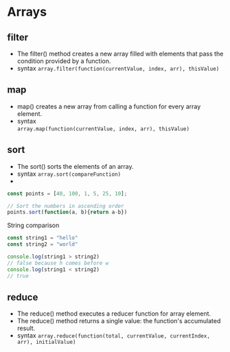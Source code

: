 # Arrays

## filter
- The filter() method creates a new array filled with elements that pass the condition provided by a function.  
- syntax
`array.filter(function(currentValue, index, arr), thisValue)`

## map
- map() creates a new array from calling a function for every array element.
- syntax  
`array.map(function(currentValue, index, arr), thisValue)`

## sort
- The sort() sorts the elements of an array.
- syntax `array.sort(compareFunction)`
- 
```javascript
const points = [40, 100, 1, 5, 25, 10];

// Sort the numbers in ascending order
points.sort(function(a, b){return a-b})
```
String comparison  
```javascript
const string1 = "hello"
const string2 = "world"

console.log(string1 > string2)
// false because h comes before w
console.log(string1 < string2)
// true 


```

## reduce
- The reduce() method executes a reducer function for array element.
- The reduce() method returns a single value: the function's accumulated result.
- syntax `array.reduce(function(total, currentValue, currentIndex, arr), initialValue)`


